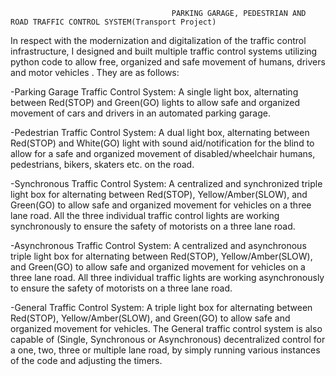                                         PARKING GARAGE, PEDESTRIAN AND ROAD TRAFFIC CONTROL SYSTEM(Transport Project)

In respect with the modernization and digitalization of the traffic control infrastructure, I designed and built multiple traffic control systems utilizing python code to allow free, organized and safe movement of humans, drivers and motor vehicles . They are as follows:

-Parking Garage Traffic Control System: A single light box, alternating between Red(STOP) and Green(GO) lights to allow safe and organized movement of cars and drivers in an automated parking garage.

-Pedestrian Traffic Control System: A dual light box, alternating between Red(STOP) and White(GO) light with sound aid/notification for the blind to allow for a safe and organized movement of disabled/wheelchair humans, pedestrians, bikers, skaters etc. on the road.

-Synchronous Traffic Control System: A centralized and synchronized triple light box for alternating between Red(STOP), Yellow/Amber(SLOW), and Green(GO) to allow safe and organized movement for vehicles on a three lane road. All the three individual traffic control lights are working synchronously to ensure the safety of motorists on a three lane road.

-Asynchronous Traffic Control System: A centralized and asynchronous triple light box for alternating between Red(STOP), Yellow/Amber(SLOW), and Green(GO) to allow safe and organized movement for vehicles on a three lane road. All three individual traffic lights are working asynchronously to ensure the safety of motorists on a three lane road.

-General Traffic Control System: A triple light box for alternating between Red(STOP), Yellow/Amber(SLOW), and Green(GO) to allow safe and organized movement for vehicles. The General traffic control system is also capable of (Single, Synchronous or Asynchronous) decentralized control for a one, two, three or multiple lane road, by simply running various instances of the code and adjusting the timers.
